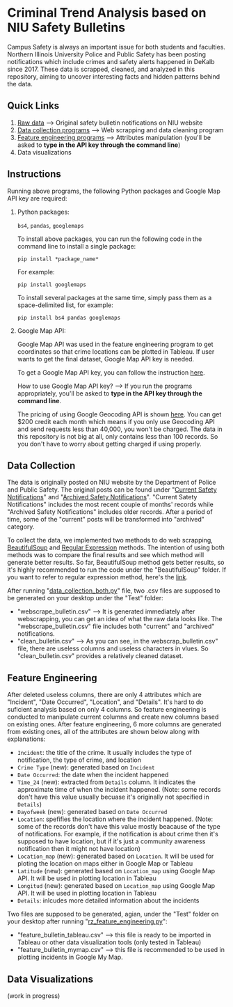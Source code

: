 # Criminal Trend Analysis based on NIU Safety Bulletins
Campus Safety is always an important issue for both students and faculties. Northern Illinois University Police and Public Safety has been posting notifications which include crimes and safety alerts happened in DeKalb since 2017. These data is scrapped, cleaned, and analyzed in this repository, aiming to uncover interesting facts and hidden patterns behind the data.

## Quick Links
1. [Raw data](https://www.niu.edu/publicsafety/emergency/safetybulletin/index.shtml) --> Original safety bulletin notifications on NIU website
2. [Data collection programs](https://github.com/benteechur/niu-safety-bulletins/blob/master/scrapeAndClean/BeautifulSoup/data_collection_both.py) --> Web scrapping and data cleaning program 
3. [Feature engineering programs](https://github.com/benteechur/niu-safety-bulletins/blob/master/featureEngineering/rz_feature_engineering.py) --> Attributes manipulation (you'll be asked to **type in the API key through the command line**)
4. Data visualizations

## Instructions
Running above programs, the following Python packages and Google Map API key are required:
1. Python packages:

   `bs4`, `pandas`, `googlemaps`
   
   To install above packages, you can run the following code in the command line to install a single package:
   
   `pip install *package_name*` 
   
   For example:
   
   `pip install googlemaps`
   
   To install several packages at the same time, simply pass them as a space-delimited list, for example:
   
   `pip install bs4 pandas googlemaps`
   
2. Google Map API:

   Google Map API was used in the feature engineering program to get coordinates so that crime locations can be plotted in Tableau. If 
   user wants to get the final dataset, Google Map API key is needed.
   
   To get a Google Map API key, you can follow the instruction [here](https://elfsight.com/blog/2018/06/how-to-get-google-maps-api-key-guide/). 
   
   How to use Google Map API key? --> If you run the programs appropriately, you'll be asked to **type in the API key through the command line**.
   
   The pricing of using Google Geocoding API is shown [here](https://developers.google.com/maps/documentation/geocoding/usage-and-billing). You can get $200 credit each month which means if you only use Geocoding API and send requests less than 40,000, you won't be charged. The data in this repository is not big at all, only contains less than 100 records. So you don't have to worry about getting charged if using properly.

## Data Collection

The data is originally posted on NIU website by the Department of Police and Public Safety. The original posts can be found under "[Current Safety Notifications](https://www.niu.edu/publicsafety/emergency/safetybulletin/index.shtml)" and "[Archived Safety Notifications](https://www.niu.edu/publicsafety/emergency/safetybulletin/archive.shtml)". "Current Satety Notifications" includes the most recent couple of months' records while "Archived Safety Notifications" includes older records. After a period of time, some of the "current" posts will be transformed into "archived" category.

To collect the data, we implemented two methods to do web scrapping, [BeautifulSoup](https://github.com/benteechur/niu-safety-bulletins/blob/master/scrapeAndClean/BeautifulSoup/data_collection_both.py) and [Regular Expression](https://github.com/benteechur/niu-safety-bulletins/blob/master/scrapeAndClean/regularExpressions/main.py) methods. The intention of using both methods was to compare the final results and see which method will generate better results. So far, BeautifulSoup method gets better results, so it's highly recommended to run the code under the "BeautifulSoup" folder. If you want to refer to regular expression method, here's the [link](https://github.com/benteechur/niu-safety-bulletins/tree/master/scrapeAndClean/regularExpressions).

After running "[data_collection_both.py](https://github.com/benteechur/niu-safety-bulletins/blob/master/scrapeAndClean/BeautifulSoup/data_collection_both.py)" file, two .csv files are supposed to be generated on your desktop under the "Test" folder:

* "webscrape_bulletin.csv" --> It is generated immediately after webscrapping, you can get an idea of what the raw data looks like. The "webscrape_bulletin.csv" file includes both "current" and "archived" notifications. 
* "clean_bulletin.csv" --> As you can see, in the webscrap_bulletin.csv" file, there are useless columns and useless characters in vlues. So "clean_bulletin.csv" provides a relatively cleaned dataset.

## Feature Engineering
After deleted useless columns, there are only 4 attributes which are "Incident", "Date Occurred", "Location", and "Details". It's hard to do suficient analysis based on only 4 columns. So feature engineering is conducted to manipulate current columns and create new columns based on existing ones. After feature engineering, 6 more columns are generated from existing ones, all of the attributes are shown below along with explanations:

  * `Incident`: the title of the crime. It usually includes the type of notification, the type of crime, and location
  * `Crime Type` (new): generated based on `Incident`
  * `Date Occurred`: the date when the incident happened
  * `Time_24` (new): extracted from `Details` column. It indicates the approximate time of when the incident happened. (Note: some records don't have this value usually becuase it's originally not specified in `Details`)
  * `Dayofweek` (new): generated based on `Date Occurred`
  * `Location`: spefifies the location where the incident happened. (Note: some of the records don't have this value mostly beacause of the type of notifications. For example, if the notification is about crime then it's supposed to have location, but if it's just a community awareness notification then it might not have location)
  * `Location_map` (new): generated based on `Location`. It will be used for ploting the location on maps either in Google Map or Tableau
  * `Latitude` (new): generated based on `Location_map` using Google Map API. It will be used in plotting location in Tableau
  * `Longitud` (new): generated based on `Location_map` using Google Map API. It will be used in plotting location in Tableau
  * `Details`: inlcudes more detailed information about the incidents
  
Two files are supposed to be generated, agian, under the "Test" folder on your desktop after running "[rz_feature_engineering.py](https://github.com/benteechur/niu-safety-bulletins/blob/master/featureEngineering/rz_feature_engineering.py)":
* "feature_bulletin_tableau.csv" --> this file is ready to be imported in Tableau or other data visualization tools (only tested in Tableau)
* "feature_bulletin_mymap.csv" --> this file is recommended to be used in plotting incidents in Google My Map.

## Data Visualizations
(work in progress)
